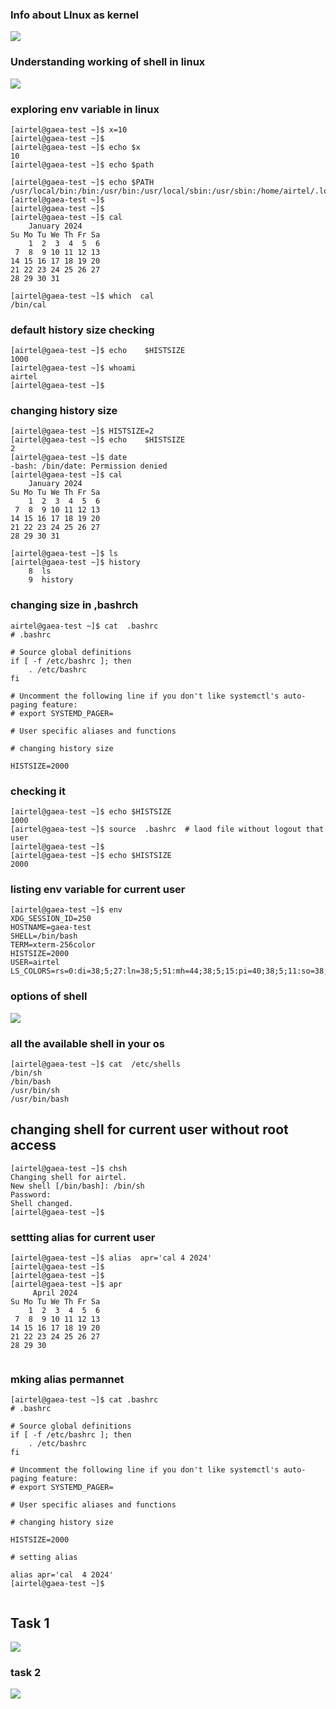 ### Info about LInux as kernel 

<img src="kernel.png">

### Understanding working of shell in linux 

<img src="shell.png">

### exploring env variable in linux 

```
[airtel@gaea-test ~]$ x=10
[airtel@gaea-test ~]$ 
[airtel@gaea-test ~]$ echo $x
10
[airtel@gaea-test ~]$ echo $path

[airtel@gaea-test ~]$ echo $PATH
/usr/local/bin:/bin:/usr/bin:/usr/local/sbin:/usr/sbin:/home/airtel/.local/bin:/home/airtel/bin
[airtel@gaea-test ~]$ 
[airtel@gaea-test ~]$ 
[airtel@gaea-test ~]$ cal
    January 2024    
Su Mo Tu We Th Fr Sa
    1  2  3  4  5  6
 7  8  9 10 11 12 13
14 15 16 17 18 19 20
21 22 23 24 25 26 27
28 29 30 31

[airtel@gaea-test ~]$ which  cal 
/bin/cal

```

### default history size checking 

```
[airtel@gaea-test ~]$ echo    $HISTSIZE
1000
[airtel@gaea-test ~]$ whoami
airtel
[airtel@gaea-test ~]$ 

```

### changing history size 

```
[airtel@gaea-test ~]$ HISTSIZE=2
[airtel@gaea-test ~]$ echo    $HISTSIZE
2
[airtel@gaea-test ~]$ date
-bash: /bin/date: Permission denied
[airtel@gaea-test ~]$ cal
    January 2024    
Su Mo Tu We Th Fr Sa
    1  2  3  4  5  6
 7  8  9 10 11 12 13
14 15 16 17 18 19 20
21 22 23 24 25 26 27
28 29 30 31

[airtel@gaea-test ~]$ ls
[airtel@gaea-test ~]$ history 
    8  ls
    9  history 

```

### changing size in ,bashrch 

```
airtel@gaea-test ~]$ cat  .bashrc 
# .bashrc

# Source global definitions
if [ -f /etc/bashrc ]; then
	. /etc/bashrc
fi

# Uncomment the following line if you don't like systemctl's auto-paging feature:
# export SYSTEMD_PAGER=

# User specific aliases and functions

# changing history size

HISTSIZE=2000

```

### checking it

```
[airtel@gaea-test ~]$ echo $HISTSIZE
1000
[airtel@gaea-test ~]$ source  .bashrc  # laod file without logout that user 
[airtel@gaea-test ~]$ 
[airtel@gaea-test ~]$ echo $HISTSIZE
2000

```

### listing env variable for current user 

```
[airtel@gaea-test ~]$ env
XDG_SESSION_ID=250
HOSTNAME=gaea-test
SHELL=/bin/bash
TERM=xterm-256color
HISTSIZE=2000
USER=airtel
LS_COLORS=rs=0:di=38;5;27:ln=38;5;51:mh=44;38;5;15:pi=40;38;5;11:so=38;5;13:do=38;5;5:bd=48;5;232;38;5;11:cd=48;5;232;38;5;3:or=48;5;232;38;5;9:mi=05;48;5;232;38;5;15:su=48;5;196;38;5;15:sg=48;5;11;38;5;16:ca=48;5;196;38;5;226:tw=48;5;10;38;5;16:ow=48;5;10;38;5;21:st=48;5;21;38;5;15:ex=38;5;34:*.tar=38;5;9:*.tgz=38;5;9:*.arc=38;5;9:*.arj=38;5;9:*.taz=38;5;9:*.lha=38;5;9:*.lz4=38;5;9:*.lzh=38;5;9:*.lzma=38;5;9:*.tlz=38;5;9:*.txz=38;5;9:*.tzo=38;5;9:*.t7z=38;5;9:*.zip=38;5;9:*.z=38;5;9:*.Z=38;5;9:*.dz=38;5;9:*.gz=38;5;9:*.lrz=38;5;9:*.lz=38;5;9:*.lzo=38;5;9:*.xz=38;5;9:*.bz2=38;5;9:*.bz=38;5;9:*.tbz=38;5;9:*.tbz2=38;5;9:*.tz=38;5;9:*.deb=38;5;9:*.rpm=38;5;9:*.jar=38;5;9:*.war=38;5;9:*.ear=38;5;9:*.sar=38;5;9:*.rar=38;5;9:*.alz=38;5;9:*.ace=38;5;9:*.zoo=38;5;9:*.cpio=38;5;9:*.7z=38;5;9:*.rz=3
```

### options of shell

<img src="shell1.png">

### all the available shell in your os 

```
[airtel@gaea-test ~]$ cat  /etc/shells 
/bin/sh
/bin/bash
/usr/bin/sh
/usr/bin/bash
```


## changing shell for current user without root access

```
[airtel@gaea-test ~]$ chsh 
Changing shell for airtel.
New shell [/bin/bash]: /bin/sh
Password: 
Shell changed.
[airtel@gaea-test ~]$ 

```

### settting alias for current user 

```
[airtel@gaea-test ~]$ alias  apr='cal 4 2024'
[airtel@gaea-test ~]$ 
[airtel@gaea-test ~]$ 
[airtel@gaea-test ~]$ apr
     April 2024     
Su Mo Tu We Th Fr Sa
    1  2  3  4  5  6
 7  8  9 10 11 12 13
14 15 16 17 18 19 20
21 22 23 24 25 26 27
28 29 30


```

### mking alias permannet 

```
[airtel@gaea-test ~]$ cat .bashrc 
# .bashrc

# Source global definitions
if [ -f /etc/bashrc ]; then
	. /etc/bashrc
fi

# Uncomment the following line if you don't like systemctl's auto-paging feature:
# export SYSTEMD_PAGER=

# User specific aliases and functions

# changing history size

HISTSIZE=2000

# setting alias 

alias apr='cal  4 2024'
[airtel@gaea-test ~]$ 


```

## Task 1 

<img src="task1.png">

### task 2 

<img src="task2.png">



